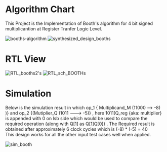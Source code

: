 # Algorithm Chart
 
 This Project is the Implementation of Booth's algorithm for 4 bit signed multiplicantion at Register Tranfer Logic Level.
 
![booths-algorithm](https://user-images.githubusercontent.com/98607828/183565360-f9a43600-16f3-4991-b5dc-6f00ab01c614.jpg)
![synthesized_design_booths](https://user-images.githubusercontent.com/98607828/183909351-90d0f227-7a15-4a46-95cf-e3f75a35f565.jpg)

# RTL View

![RTL_booths2's](https://user-images.githubusercontent.com/98607828/183563213-75c4768c-66a3-4baf-a156-3e5d30952dd6.jpg)
![RTL_sch_BOOTHs](https://user-images.githubusercontent.com/98607828/183563328-5489396c-2bed-4986-8554-c8acce8ef1db.jpg)



 # Simulation
    
  Below is the simulation result in which op_1 { Multiplicand_M (11000 --> -8) )} and op_2 {(Mutiplier_Q (1011 ---> -5)} ,
     here 1011(Q_reg {aka: multiplier} is      appended with 0 on lsb side which would be used to compare the required operation
     {along with Q[1]  as Q[1]Q[0]} . The Required result is obtained after approximately 6 clock cycles which is (-8) * (-5) = 40   
      This design works for all the other input test cases well when applied.
         
![sim_booth](https://user-images.githubusercontent.com/98607828/183564666-dc7025d2-268d-422a-8719-df8545812862.jpg)

